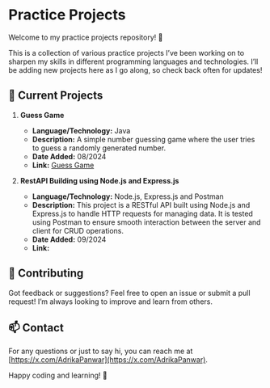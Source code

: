 # Practice Projects

Welcome to my practice projects repository! 🚀

This is a collection of various practice projects I’ve been working on to sharpen my skills in different programming languages and technologies. I’ll be adding new projects here as I go along, so check back often for updates!

## 📂 Current Projects

1. **Guess Game**
   - **Language/Technology:** Java
   - **Description:** A simple number guessing game where the user tries to guess a randomly generated number.
   - **Date Added:** 08/2024
   - **Link:** [Guess Game](https://github.com/AdrikaPanwar/Guess-Game/blob/main/GuessGame.java)

2. **RestAPI Building using Node.js and Express.js**
   - **Language/Technology:** Node.js, Express.js and Postman
   - **Description:** This project is a RESTful API built using Node.js and Express.js to handle HTTP requests for managing data. It is tested using Postman to ensure smooth interaction between the server and client for CRUD operations.
   - **Date Added:** 09/2024
   - **Link:** 

## 🤔 Contributing

Got feedback or suggestions? Feel free to open an issue or submit a pull request! I’m always looking to improve and learn from others.

## 📫 Contact

For any questions or just to say hi, you can reach me at [https://x.com/AdrikaPanwar](https://x.com/AdrikaPanwar).

Happy coding and learning! 🎉
